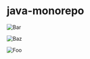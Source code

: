 # java-monorepo

<p align="left">
  <img alt="Bar" src="https://github.com/claudiney-silva/java-monorepo/workflows/Build,%20Deploy%20Bar/badge.svg">
</p>

<p align="left">
  <img alt="Baz" src="https://github.com/claudiney-silva/java-monorepo/workflows/Build,%20Deploy%20Baz/badge.svg">
</p>

<p align="left">
  <img alt="Foo" src="https://github.com/claudiney-silva/java-monorepo/workflows/Build,%20Deploy%20Foo/badge.svg">
</p>

